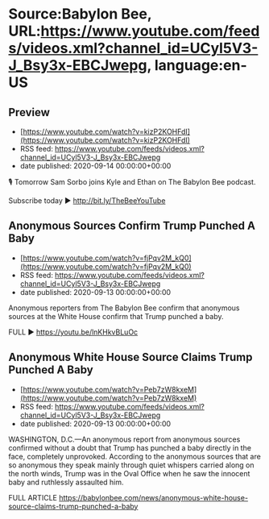 # Source:Babylon Bee, URL:https://www.youtube.com/feeds/videos.xml?channel_id=UCyl5V3-J_Bsy3x-EBCJwepg, language:en-US

## Preview
 - [https://www.youtube.com/watch?v=kizP2KOHFdI](https://www.youtube.com/watch?v=kizP2KOHFdI)
 - RSS feed: https://www.youtube.com/feeds/videos.xml?channel_id=UCyl5V3-J_Bsy3x-EBCJwepg
 - date published: 2020-09-14 00:00:00+00:00

🎙 Tomorrow Sam Sorbo joins Kyle and Ethan on The Babylon Bee podcast.

Subscribe today ▶️ http://bit.ly/TheBeeYouTube

## Anonymous Sources Confirm Trump Punched A Baby
 - [https://www.youtube.com/watch?v=fjPqv2M_kQ0](https://www.youtube.com/watch?v=fjPqv2M_kQ0)
 - RSS feed: https://www.youtube.com/feeds/videos.xml?channel_id=UCyl5V3-J_Bsy3x-EBCJwepg
 - date published: 2020-09-13 00:00:00+00:00

Anonymous reporters from The Babylon Bee confirm that anonymous sources at the White House confirm that Trump punched a baby.

FULL ▶️  https://youtu.be/lnKHkvBLuOc

## Anonymous White House Source Claims Trump Punched A Baby
 - [https://www.youtube.com/watch?v=Peb7zW8kxeM](https://www.youtube.com/watch?v=Peb7zW8kxeM)
 - RSS feed: https://www.youtube.com/feeds/videos.xml?channel_id=UCyl5V3-J_Bsy3x-EBCJwepg
 - date published: 2020-09-13 00:00:00+00:00

WASHINGTON, D.C.—An anonymous report from anonymous sources confirmed without a doubt that Trump has punched a baby directly in the face, completely unprovoked. According to the anonymous sources that are so anonymous they speak mainly through quiet whispers carried along on the north winds, Trump was in the Oval Office when he saw the innocent baby and ruthlessly assaulted him.

FULL ARTICLE https://babylonbee.com/news/anonymous-white-house-source-claims-trump-punched-a-baby

